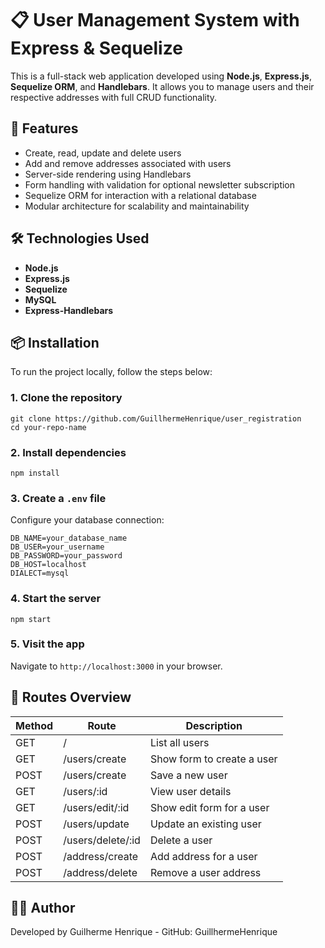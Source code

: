 # 📋 User Management System with Express & Sequelize

This is a full-stack web application developed using **Node.js**, **Express.js**, **Sequelize ORM**, and **Handlebars**. It allows you to manage users and their respective addresses with full CRUD functionality.

## 🚀 Features

- Create, read, update and delete users  
- Add and remove addresses associated with users  
- Server-side rendering using Handlebars  
- Form handling with validation for optional newsletter subscription  
- Sequelize ORM for interaction with a relational database  
- Modular architecture for scalability and maintainability  

## 🛠️ Technologies Used

- **Node.js**
- **Express.js**
- **Sequelize**
- **MySQL**
- **Express-Handlebars**

## 📦 Installation

To run the project locally, follow the steps below:

### 1. Clone the repository
    git clone https://github.com/GuillhermeHenrique/user_registration
    cd your-repo-name

### 2. Install dependencies
    npm install

### 3. Create a <code>.env</code> file

Configure your database connection:

    DB_NAME=your_database_name
    DB_USER=your_username
    DB_PASSWORD=your_password
    DB_HOST=localhost
    DIALECT=mysql

### 4. Start the server
    npm start

### 5. Visit the app

Navigate to <code>http://localhost:3000</code> in your browser.

## 📌 Routes Overview

| Method | Route              | Description                   |
|--------|--------------------|-------------------------------|
| GET    | /                  | List all users                |
| GET    | /users/create      | Show form to create a user    |
| POST   | /users/create      | Save a new user               |
| GET    | /users/:id         | View user details             |
| GET    | /users/edit/:id    | Show edit form for a user     |
| POST   | /users/update      | Update an existing user       |
| POST   | /users/delete/:id  | Delete a user                 |
| POST   | /address/create    | Add address for a user        |
| POST   | /address/delete    | Remove a user address         |


## 👨‍💻 Author

Developed by Guilherme Henrique - GitHub: GuillhermeHenrique












